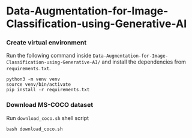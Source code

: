 # Data-Augmentation-for-Image-Classification-using-Generative-AI

### Create virtual environment

Run the following command inside `Data-Augmentation-for-Image-Classification-using-Generative-AI/` and install the dependencies from `requirements.txt`.

    python3 -m venv venv
    source venv/bin/activate
    pip install -r requirements.txt


### Download MS-COCO dataset

Run `download_coco.sh` shell script

    bash download_coco.sh
